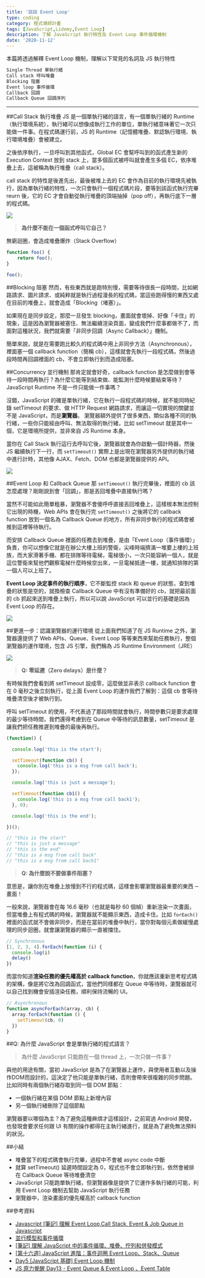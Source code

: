 ```yaml
---
title: '談談 Event Loop'
type: coding
category: 程式導師計畫
tags: [JavaScript,Lidemy,Event Loop]
description: 了解 JavaScript 執行特性及 Event Loop 事件循環機制
date: '2020-11-12'
---
```


本篇將透過解釋 Event Loop 機制，理解以下常見的名詞及 JS 執行特性

```html
Single Thread 單執行緒
Call stack 呼叫堆疊
Blocking 阻塞
Event loop 事件循環
Callback 回調
Callback Queue 回調序列
```

---

##Call Stack 執行堆疊
JS 是一個單執行緒的語言，有一個單執行緒的 Runtime（執行環境系統），執行緒可以想像成執行工作的單位，單執行緒意味著它一次只能做一件事。在程式碼運行前，JS 的 Runtime（記憶體堆疊、默認執行環境、執行環境堆疊）會被建立。

之後依序執行，一旦呼叫到其他函式，Global EC 會幫呼叫到的函式產生新的 Execution Context 放到 stack 上，當多個函式被呼叫就會產生多個 EC，依序堆疊上去，這被稱為執行堆疊（call stack）。

call stack 的特性是後進先出，最後被堆上去的 EC 會作為目前的執行環境先被執行，因為單執行緒的特性，一次只會執行一個程式碼片段，要等到該函式執行完畢 reurn 後，它的 EC 才會自動從執行堆疊的頂端抽掉（pop off），再執行底下一層的程式碼。

![](https://i.imgur.com/t0xDDE2.png)



> **為什麼不能在一個函式呼叫它自己？**

無窮迴圈，會造成堆疊爆炸（Stack Overflow）
```js
function foo() {
    return foo();
}

foo();
```

##Blocking 阻塞
然而，有些東西就是跑特別慢，需要等待很長一段時間，比如網路請求、圖片請求、或純粹就是執行過程漫長的程式碼，當這些跑得慢的東西又處在目前的堆疊上，就會造成「Blocking（堵塞）」。

如果現在是同步設定，那麼一旦發生 blocking，畫面就會壞掉、好像「卡住」的現象，這是因為瀏覽器被塞住、無法繼續渲染頁面，變成我們什麼事都做不了，而面對這種狀況，我們就需要「非同步回調（Async Callback）」機制。

簡單來說，就是在需要跑比較久的程式碼中用上非同步方法（Asynchronous），裡面塞一個 callback function（簡稱 cb），這樣就會先執行一段程式碼，然後過段時間再回調裡面的 cb，不會立即執行到而造成阻塞。

##Concurrency 並行機制
那肯定就會好奇，callback function 是怎麼做到會等待一段時間再執行？為什麼它能等到結束做、能監測什麼時候要結束等待？JavaScript Runtime 不是一件只能做一件事嗎？

沒錯，JavaScript 的確是單執行緒，它在執行一段程式碼的時候，就不能同時紀錄 setTimeout 的要求、做 HTTP Request 網路請求，而讓這一切實現的關鍵並不是 JavaScript，而是**瀏覽器**。
瀏覽器額外提供了很多東西，類似各種不同的執行緒，一些你只能經由呼叫、無法取得的執行緒，比如 setTimeout 就是其中一個，它是環境所提供，並非來自 JS Runtime 本身。

當你在 Call Stack 執行這行去呼叫它後，瀏覽器就會為你啟動一個計時器，然後 JS 繼續執行下一行，而 `setTimeout()` 實際上是出現在瀏覽器另外提供的執行緒中進行計時，其他像 AJAX、Fetch、DOM 也都是瀏覽器提供的 API。

![](https://i.imgur.com/TVo3hwu.png)


##Event Loop 和 Callback Queue
那 `setTimeout()` 執行完畢後，裡面的 cb 該怎麼處理？剛剛說到會「回調」，那是丟回堆疊中直接執行嗎？

當然不可能如此簡單粗暴，瀏覽器不會傻呼呼直接丟回堆疊上，這樣根本無法控制它出現的時機，Web APIs 會在執行完 `setTimeout()` 之後將它的 callback function 放到一個名為 Callback Queue 的地方，所有非同步執行的程式碼會被推到這裡等待執行。

而安排 Callback Queue 裡面的任務去到堆疊，是由「Event Loop（事件循環）」負責，你可以想像它就是在辦公大樓上班的警衛，尖峰時端擠滿一堆要上樓的上班族，而大家滑著手機、都在排隊等待電梯，電梯很小，一次只能容納一個人，就是這位警衛來幫他們觀察電梯什麼時候空出來，一旦電梯抵達一樓，就通知排隊的第一個人可以上班了。

**Event Loop 決定事件的執行順序**，它不斷監控 stack 和 queue 的狀態，查到堆疊的狀態是空的，就換檢查 Callback Queue 中有沒有準備好的 cb，就把最前面的 cb 抓起來送到堆疊上執行，所以可以說 JavaScript 可以並行的基礎是因為 Event Loop 的存在。

![](https://i.imgur.com/PBYJawC.png)

##更進一步：認識瀏覽器的運行環境
從上面我們知道了在 JS Runtime 之外，瀏覽器還提供了 Web APIs、Queue、Event Loop 等等東西來幫助任務執行，整個瀏覽器的運作環境，包含 JS 引擎，我們稱為 JS Runtime Environment（JRE）

![](https://ithelp.ithome.com.tw/upload/images/20190928/20106580oVudusuOwX.jpg)


> **Q: 零延遲（Zero delays）是什麼？**

有時候我們會看到將 setTimeout 設成零，這麼做並非表示 callback function 會在 0 毫秒之後立刻執行，從上面 Event Loop 的運作我們了解到：這個 cb 會等待堆疊清空後才被執行到。

呼叫 setTimeout 的使用，不代表過了那段時間就會執行，時間參數只是要求處理的最少等待時間，我們還得考慮到在 Queue 中等待的訊息數量，setTimeout 是讓我們把任務推遲到堆疊的最後再執行。

```js
(function() {

  console.log('this is the start');

  setTimeout(function cb() {
    console.log('this is a msg from call back');
  });

  console.log('this is just a message');

  setTimeout(function cb1() {
    console.log('this is a msg from call back1');
  }, 0);

  console.log('this is the end');

})();

// "this is the start"
// "this is just a message"
// "this is the end"
// "this is a msg from call back"
// "this is a msg from call back1"
```
> **Q: 為什麼說不要做事件阻塞？**

意思是，讓你別在堆疊上放慢到不行的程式碼，這樣會影響瀏覽器最重要的東西 ─ 畫面！

一般來說，瀏覽器會在每 16.6 毫秒（也就是每秒 60 個幀）重新渲染一次畫面，但當堆疊上有程式碼的時候，瀏覽器就不能顯示東西，造成卡住。比如 `forEach()` 裡面的函式就不會做非同步，而是在當前的堆疊中執行，當你對每個元素做緩慢處理的同步迴圈，就會讓瀏覽器的顯示一直被擋住。

```js
// Synchronous
[1, 2, 3, 4].forEach(function (i) {
  console.log(i)
  delay()
})
```

而當你知道**渲染任務的優先權高於 callback function**，你就應該重新思考程式碼的架構，像是將它改為回調函式，當他們同樣都在 Queue 中等待時，瀏覽器就可以自己找到機會安插渲染任務，順利保持流暢的 UI。
```js
// Asynchronous
function asyncForEach(array, cb) {
  array.forEach(function () {
    setTimeout(cb, 0)
  })
}
```

##Q: 為什麼 JavaScript 會是單執行緒的程式語言？
> 為什麼 JavaScript 只能跑在一個 thread 上，一次只做一件事？

與他的用途有關，當初 JavaScript 是為了在瀏覽器上運作，與使用者互動以及操作DOM而設計的，這決定了他只能是單執行緒，否則會帶來很複雜的同步問題。比如同時有兩個執行緒存取到同一個 DOM 節點：
* 一個執行緒在某個 DOM 節點上新增內容
* 另一個執行緒刪除了這個節點

瀏覽器要以哪個為主？為了避免這種麻煩才這樣設計，之前寫過 Android 開發，也發現會要求任何跟 UI 有關的操作都得在主執行緒進行，就是為了避免無法預料的狀況。

##小結
* 堆疊當下的程式碼會執行完畢，過程中不會被 async code 中斷
* 就算 setTimeout() 延遲時間設定為 0，程式也不會立即執行到，依然會被排在 Callback Queue 等待堆疊清空
* JavaScript 只能跑單執行緒，但瀏覽器像是提供了它運作多執行緒的可能，利用 Event Loop 機制去幫助 JavaScript 執行任務
* 瀏覽器中，渲染畫面的優先權高於 callback function


##參考資料
* [Javascript [筆記] 理解 Event Loop,Call Stack, Event & Job Queue in Javascript](hhttps://milletbard.com/2019/11/25/JavaScript-event-loop/)
* [並行模型和事件循環](https://developer.mozilla.org/zh-TW/docs/Web/JavaScript/EventLoop)
* [[筆記] 理解 JavaScript 中的事件循環、堆疊、佇列和併發模式](https://pjchender.blogspot.com/2017/08/javascript-learn-event-loop-stack-queue.html)
* [[第十六週] JavaScript 進階：事件迴圈 Event Loop、Stack、Queue](https://yakimhsu.com/project/project_w16_EventLoop.html)
* [Day5 [JavaScript 基礎] Event Loop 機制](https://ithelp.ithome.com.tw/articles/10214017)
* [JS 原力覺醒 Day13 - Event Queue & Event Loop 、Event Table](https://ithelp.ithome.com.tw/articles/10221944)